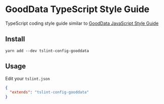 # GoodData TypeScript Style Guide

TypeScript coding style guide similar to [GoodData JavaScript Style Guide](https://github.com/gooddata/gdc-js-style/tree/master/javascript)

## Install
`yarn add --dev tslint-config-gooddata`

## Usage
Edit your `tslint.json`
```json
{
  "extends": "tslint-config-gooddata"
}
```
